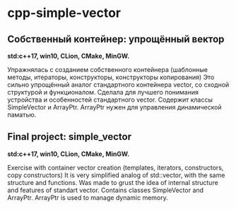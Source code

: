 # cpp-simple-vector

## Собственный контейнер: упрощённый вектор
**std:c++17, win10, CLion, CMake, MinGW.**

Упражнялась с созданием собственного контейнера (шаблонные методы, итераторы, конструкторы, конструкторы копирования) 
Это сильно упрощённый аналог стандартного контейнера vector, со сходной структурой и функционалом. Сделала для лучшего понимания устройства и особенностей стандартного vector. Содержит классы SimpleVector и ArrayPtr. ArrayPtr нужен для управления динамической паматью.


## Final project: simple_vector
**std:c++17, win10, CLion, CMake, MinGW.**

Exercise with container vector creation (templates, iterators, constructors, copy constructors) 
It is very simplified analog of std::vector, with the same structure and functions. Was made to grust the idea of internal structure and features of standart vector.
Contains classes SimpleVector and ArrayPtr. ArrayPtr is used to manage dynamic memory.

